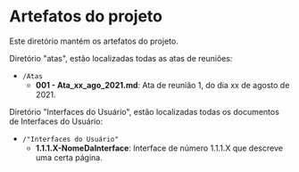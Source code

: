 # Artefatos do projeto

Este diretório mantém os artefatos do projeto. 

Diretório "atas", estão localizadas todas as atas de reuniões:
* `/Atas`
	* **001 - Ata_xx_ago_2021.md**: Ata de reunião 1, do dia xx de agosto de 2021.

Diretório "Interfaces do Usuário", estão localizadas todas os documentos de Interfaces do Usuário:
* `/"Interfaces do Usuário"`
	* **1.1.1.X-NomeDaInterface**: Interface de número 1.1.1.X que descreve uma certa página.
